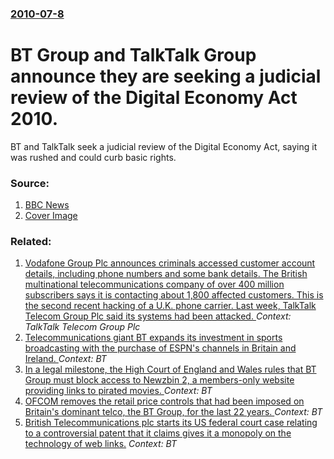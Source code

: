 ### [2010-07-8](/news/2010/07/8/index.md)

# BT Group and TalkTalk Group announce they are seeking a judicial review of the Digital Economy Act 2010. 

BT and TalkTalk seek a judicial review of the Digital Economy Act, saying it was rushed and could curb basic rights.


### Source:

1. [BBC News](http://news.bbc.co.uk/2/hi/technology/10542400.stm)
1. [Cover Image](http://www.bbc.co.uk/news/special/2015/newsspec_10857/bbc_news_logo.png?cb=1)

### Related:

1. [Vodafone Group Plc announces criminals accessed customer account details, including phone numbers and some bank details. The British multinational telecommunications company of over 400 million subscribers says it is contacting about 1,800 affected customers. This is the second recent hacking of a U.K. phone carrier. Last week, TalkTalk Telecom Group Plc said its systems had been attacked. ](/news/2015/10/31/vodafone-group-plc-announces-criminals-accessed-customer-account-details-including-phone-numbers-and-some-bank-details-the-british-multina.md) _Context: TalkTalk Telecom Group Plc_
2. [Telecommunications giant BT expands its investment in sports broadcasting with the purchase of ESPN's channels in Britain and Ireland. ](/news/2013/02/25/telecommunications-giant-bt-expands-its-investment-in-sports-broadcasting-with-the-purchase-of-espn-s-channels-in-britain-and-ireland.md) _Context: BT_
3. [In a legal milestone, the High Court of England and Wales rules that BT Group must block access to Newzbin 2, a members-only website providing links to pirated movies. ](/news/2011/07/28/in-a-legal-milestone-the-high-court-of-england-and-wales-rules-that-bt-group-must-block-access-to-newzbin-2-a-members-only-website-providi.md) _Context: BT_
4. [ OFCOM removes the retail price controls that had been imposed on Britain's dominant telco, the BT Group, for the last 22 years. ](/news/2006/07/19/ofcom-removes-the-retail-price-controls-that-had-been-imposed-on-britain-s-dominant-telco-the-bt-group-for-the-last-22-years.md) _Context: BT_
5. [ British Telecommunications plc starts its US federal court case relating to a controversial patent that it claims gives it a monopoly on the technology of web links.](/news/2002/02/11/british-telecommunications-plc-starts-its-us-federal-court-case-relating-to-a-controversial-patent-that-it-claims-gives-it-a-monopoly-on-th.md) _Context: BT_
